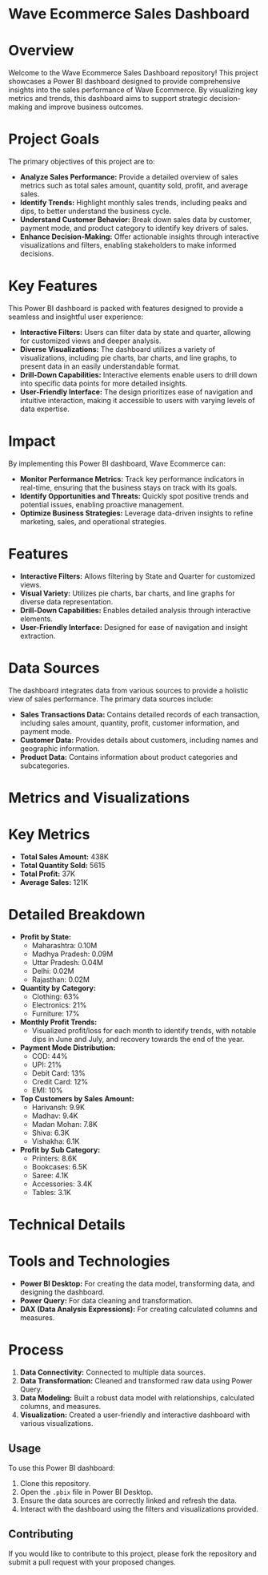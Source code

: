 # Wave Ecommerce Sales Dashboard

# Overview

Welcome to the Wave Ecommerce Sales Dashboard repository! This project showcases a Power BI dashboard designed to provide comprehensive insights into the sales performance of Wave Ecommerce. 
By visualizing key metrics and trends, this dashboard aims to support strategic decision-making and improve business outcomes.

# Project Goals

The primary objectives of this project are to:
- **Analyze Sales Performance:** Provide a detailed overview of sales metrics such as total sales amount, quantity sold, profit, and average sales.
- **Identify Trends:** Highlight monthly sales trends, including peaks and dips, to better understand the business cycle.
- **Understand Customer Behavior:** Break down sales data by customer, payment mode, and product category to identify key drivers of sales.
- **Enhance Decision-Making:** Offer actionable insights through interactive visualizations and filters, enabling stakeholders to make informed decisions.

# Key Features

This Power BI dashboard is packed with features designed to provide a seamless and insightful user experience:
- **Interactive Filters:** Users can filter data by state and quarter, allowing for customized views and deeper analysis.
- **Diverse Visualizations:** The dashboard utilizes a variety of visualizations, including pie charts, bar charts, and line graphs, to present data in an easily understandable format.
- **Drill-Down Capabilities:** Interactive elements enable users to drill down into specific data points for more detailed insights.
- **User-Friendly Interface:** The design prioritizes ease of navigation and intuitive interaction, making it accessible to users with varying levels of data expertise.

# Impact

By implementing this Power BI dashboard, Wave Ecommerce can:
- **Monitor Performance Metrics:** Track key performance indicators in real-time, ensuring that the business stays on track with its goals.
- **Identify Opportunities and Threats:** Quickly spot positive trends and potential issues, enabling proactive management.
- **Optimize Business Strategies:** Leverage data-driven insights to refine marketing, sales, and operational strategies.

# Features

- **Interactive Filters:** Allows filtering by State and Quarter for customized views.
- **Visual Variety:** Utilizes pie charts, bar charts, and line graphs for diverse data representation.
- **Drill-Down Capabilities:** Enables detailed analysis through interactive elements.
- **User-Friendly Interface:** Designed for ease of navigation and insight extraction.

# Data Sources

The dashboard integrates data from various sources to provide a holistic view of sales performance. The primary data sources include:

- **Sales Transactions Data:** Contains detailed records of each transaction, including sales amount, quantity, profit, customer information, and payment mode.
- **Customer Data:** Provides details about customers, including names and geographic information.
- **Product Data:** Contains information about product categories and subcategories.

# Metrics and Visualizations

# Key Metrics
- **Total Sales Amount:** 438K
- **Total Quantity Sold:** 5615
- **Total Profit:** 37K
- **Average Sales:** 121K

# Detailed Breakdown
- **Profit by State:**
  - Maharashtra: 0.10M
  - Madhya Pradesh: 0.09M
  - Uttar Pradesh: 0.04M
  - Delhi: 0.02M
  - Rajasthan: 0.02M
- **Quantity by Category:**
  - Clothing: 63%
  - Electronics: 21%
  - Furniture: 17%
- **Monthly Profit Trends:**
  - Visualized profit/loss for each month to identify trends, with notable dips in June and July, and recovery towards the end of the year.
- **Payment Mode Distribution:**
  - COD: 44%
  - UPI: 21%
  - Debit Card: 13%
  - Credit Card: 12%
  - EMI: 10%
- **Top Customers by Sales Amount:**
  - Harivansh: 9.9K
  - Madhav: 9.4K
  - Madan Mohan: 7.8K
  - Shiva: 6.3K
  - Vishakha: 6.1K
- **Profit by Sub Category:**
  - Printers: 8.6K
  - Bookcases: 6.5K
  - Saree: 4.1K
  - Accessories: 3.4K
  - Tables: 3.1K

# Technical Details

# Tools and Technologies
- **Power BI Desktop:** For creating the data model, transforming data, and designing the dashboard.
- **Power Query:** For data cleaning and transformation.
- **DAX (Data Analysis Expressions):** For creating calculated columns and measures.

# Process
1. **Data Connectivity:** Connected to multiple data sources.
2. **Data Transformation:** Cleaned and transformed raw data using Power Query.
3. **Data Modeling:** Built a robust data model with relationships, calculated columns, and measures.
4. **Visualization:** Created a user-friendly and interactive dashboard with various visualizations.

## Usage

To use this Power BI dashboard:
1. Clone this repository.
2. Open the `.pbix` file in Power BI Desktop.
3. Ensure the data sources are correctly linked and refresh the data.
4. Interact with the dashboard using the filters and visualizations provided.

## Contributing

If you would like to contribute to this project, please fork the repository and submit a pull request with your proposed changes.


